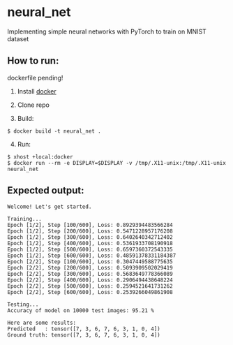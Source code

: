 # neural_net
Implementing simple neural networks with PyTorch to train on MNIST dataset

## How to run:
dockerfile pending!
1. Install [docker](https://docs.docker.com/engine/install/)

2. Clone repo

3. Build:
```
$ docker build -t neural_net .
```

4. Run:
```
$ xhost +local:docker
$ docker run --rm -e DISPLAY=$DISPLAY -v /tmp/.X11-unix:/tmp/.X11-unix neural_net
```

## Expected output:
```
Welcome! Let's get started.

Training...
Epoch [1/2], Step [100/600], Loss: 0.8929394483566284
Epoch [1/2], Step [200/600], Loss: 0.5471228957176208
Epoch [1/2], Step [300/600], Loss: 0.6402640342712402
Epoch [1/2], Step [400/600], Loss: 0.5361933708190918
Epoch [1/2], Step [500/600], Loss: 0.6597360372543335
Epoch [1/2], Step [600/600], Loss: 0.48591378331184387
Epoch [2/2], Step [100/600], Loss: 0.3047449588775635
Epoch [2/2], Step [200/600], Loss: 0.5093909502029419
Epoch [2/2], Step [300/600], Loss: 0.5683649778366089
Epoch [2/2], Step [400/600], Loss: 0.2906494438648224
Epoch [2/2], Step [500/600], Loss: 0.2594521641731262
Epoch [2/2], Step [600/600], Loss: 0.2539266049861908

Testing...
Accuracy of model on 10000 test images: 95.21 %

Here are some results:
Predicted   : tensor([7, 3, 6, 7, 6, 3, 1, 0, 4])
Ground truth: tensor([7, 3, 6, 7, 6, 3, 1, 0, 4])
```